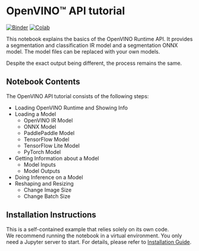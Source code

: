 # OpenVINO™ API tutorial

[![Binder](https://mybinder.org/badge_logo.svg)](https://mybinder.org/v2/gh/eaidova/openvino_notebooks_binder.git/main?urlpath=git-pull%3Frepo%3Dhttps%253A%252F%252Fgithub.com%252Fopenvinotoolkit%252Fopenvino_notebooks%26urlpath%3Dtree%252Fopenvino_notebooks%252Fnotebooks%2Fopenvino-api%2Fopenvino-api.ipynb)
[![Colab](https://colab.research.google.com/assets/colab-badge.svg)](https://colab.research.google.com/github/openvinotoolkit/openvino_notebooks/blob/latest/notebooks/openvino-api/openvino-api.ipynb)


This notebook explains the basics of the OpenVINO Runtime API.
It provides a segmentation and classification IR model and a segmentation ONNX model. The model files can be replaced with your own models.

Despite the exact output being different, the process remains the same.

## Notebook Contents

The OpenVINO API tutorial consists of the following steps:

* Loading OpenVINO Runtime and Showing Info
* Loading a Model
  * OpenVINO IR Model
  * ONNX Model
  * PaddlePaddle Model
  * TensorFlow Model
  * TensorFlow Lite Model
  * PyTorch Model
* Getting Information about a Model
  * Model Inputs
  * Model Outputs
* Doing Inference on a Model
* Reshaping and Resizing
  * Change Image Size
  * Change Batch Size
  
## Installation Instructions

This is a self-contained example that relies solely on its own code.</br>
We recommend  running the notebook in a virtual environment. You only need a Jupyter server to start.
For details, please refer to [Installation Guide](../../README.md).
